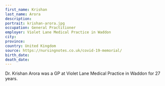 ```yaml
---
first_name: Krishan
last_name: Arora
description: 
portrait: krishan-arora.jpg
occupation: General Practitioner
employer: Violet Lane Medical Practice in Waddon
city: 
province: 
country: United Kingdom
source: https://nursingnotes.co.uk/covid-19-memorial/
birth_date: 
death_date: 
---
```


Dr. Krishan Arora was a GP at Violet Lane Medical Practice in Waddon for 27 years.